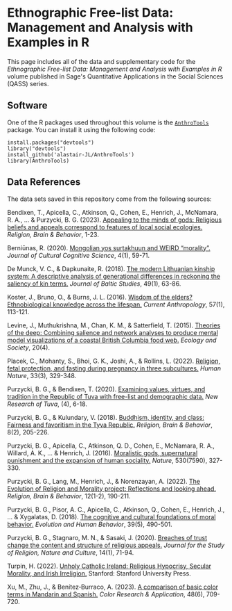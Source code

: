 # Ethnographic Free-list Data: Management and Analysis with Examples in R

This page includes all of the data and supplementary code for the _Ethnographic Free-list Data: Management and Analysis with Examples in R_ volume published in Sage's Quantitative Applications in the Social Sciences (QASS) series.

## Software
One of the R packages used throughout this volume is the [`AnthroTools`](https://anthrotools.wordpress.com/) package. You can install it using the following code:

```
install.packages("devtools")
library("devtools")
install_github('alastair-JL/AnthroTools')
library(AnthroTools)
```

## Data References
The data sets saved in this repository come from the following sources:

Bendixen, T., Apicella, C., Atkinson, Q., Cohen, E., Henrich, J., McNamara, R. A., ... & Purzycki, B. G. (2023). [Appealing to the minds of gods: Religious beliefs and appeals correspond to features of local social ecologies.](https://www.tandfonline.com/doi/abs/10.1080/2153599X.2023.2178487) _Religion, Brain & Behavior_, 1-23.

Berniūnas, R. (2020). [Mongolian yos surtakhuun and WEIRD “morality”.](https://link.springer.com/article/10.1007/s41809-019-00045-1) _Journal of Cultural Cognitive Science_, 4(1), 59-71.

De Munck, V. C., & Dapkunaite, R. (2018). [The modern Lithuanian kinship system: A descriptive analysis of generational differences in reckoning the saliency of kin terms.](https://www.tandfonline.com/doi/abs/10.1080/01629778.2017.1313286) _Journal of Baltic Studies_, 49(1), 63-86.

Koster, J., Bruno, O., & Burns, J. L. (2016). [Wisdom of the elders? Ethnobiological knowledge across the lifespan.](https://www.journals.uchicago.edu/doi/10.1086/684645) _Current Anthropology_, 57(1), 113-121.

Levine, J., Muthukrishna, M., Chan, K. M., & Satterfield, T. (2015). [Theories of the deep: Combining salience and network analyses to produce mental model visualizations of a coastal British Columbia food web.](https://www.jstor.org/stable/26270302) _Ecology and Society_, 20(4).

Placek, C., Mohanty, S., Bhoi, G. K., Joshi, A., & Rollins, L. (2022). [Religion, fetal protection, and fasting during pregnancy in three subcultures.](https://link.springer.com/article/10.1007/s12110-022-09433-z) _Human Nature_, 33(3), 329-348.

Purzycki, B. G., & Bendixen, T. (2020). [Examining values, virtues, and tradition in the Republic of Tuva with free-list and demographic data.](https://www.researchgate.net/profile/Benjamin-Purzycki/publication/346672080_Examining_Values_Virtues_and_Tradition_in_the_Republic_of_Tuva_with_Free-List_and_Demographic_Data/links/5fcddcf3a6fdcc697be87bdc/Examining-Values-Virtues-and-Tradition-in-the-Republic-of-Tuva-with-Free-List-and-Demographic-Data.pdf?origin=publicationDetail&_sg[0]=4eNSr_DAf3uRi-nJCEQXGpmmq4Uj0zQOa4TnvKQdBfZAGhxMdcc246Vj95Jc-uAcaKSrD2v7NYmKdWXNjcIlhg.VoLxthRaN75izrC3Pz2iR4mueU3hoFGGHlpYf3Cwz_FgS7k8qa__ITYB8Xez13NUr85buH_QqsP2zSy4KtAqpA&_sg[1]=BBaFNchuR6KQVljOb6c9EjlXW_8Nz3V8O29yBtdnbgxL7vvH_NRRBaFStANIABZ2mMAnd6l88zW7Y4DUEQPs08SgYFWocqoUVsSAYhvvJDaL.VoLxthRaN75izrC3Pz2iR4mueU3hoFGGHlpYf3Cwz_FgS7k8qa__ITYB8Xez13NUr85buH_QqsP2zSy4KtAqpA&_iepl=&_rtd=eyJjb250ZW50SW50ZW50IjoibWFpbkl0ZW0ifQ%3D%3D&_tp=eyJjb250ZXh0Ijp7ImZpcnN0UGFnZSI6InB1YmxpY2F0aW9uIiwicGFnZSI6InB1YmxpY2F0aW9uIiwicG9zaXRpb24iOiJwYWdlSGVhZGVyIn19) _New Research of Tuva_, (4), 6-18.

Purzycki, B. G., & Kulundary, V. (2018). [Buddhism, identity, and class: Fairness and favoritism in the Tyva Republic.](https://www.tandfonline.com/doi/abs/10.1080/2153599X.2016.1267031) _Religion, Brain & Behavior_, 8(2), 205-226.

Purzycki, B. G., Apicella, C., Atkinson, Q. D., Cohen, E., McNamara, R. A., Willard, A. K., ... & Henrich, J. (2016). [Moralistic gods, supernatural punishment and the expansion of human sociality.](https://www.nature.com/articles/nature16980) _Nature_, 530(7590), 327-330.

Purzycki, B. G., Lang, M., Henrich, J., & Norenzayan, A. (2022). [The Evolution of Religion and Morality project: Reflections and looking ahead.](https://www.tandfonline.com/doi/abs/10.1080/2153599X.2021.2021546) _Religion, Brain & Behavior_, 12(1-2), 190-211.

Purzycki, B. G., Pisor, A. C., Apicella, C., Atkinson, Q., Cohen, E., Henrich, J., ... & Xygalatas, D. (2018). [The cognitive and cultural foundations of moral behavior.](https://www.sciencedirect.com/science/article/pii/S1090513817303239) _Evolution and Human Behavior_, 39(5), 490-501.

Purzycki, B. G., Stagnaro, M. N., & Sasaki, J. (2020). [Breaches of trust change the content and structure of religious appeals.](https://www.researchgate.net/profile/Benjamin-Purzycki/publication/343474005_Breaches_of_Trust_Change_the_Content_and_Structure_of_Religious_Appeals/links/5f2be60d299bf13404a60d31/Breaches-of-Trust-Change-the-Content-and-Structure-of-Religious-Appeals.pdf) _Journal for the Study of Religion, Nature and Culture_, 14(1), 71-94.

Turpin, H. (2022). [Unholy Catholic Ireland: Religious Hypocrisy, Secular Morality, and Irish Irreligion.](https://www.sup.org/books/title/?id=31843) Stanford: Stanford University Press.

Xu, M., Zhu, J., & Benítez‐Burraco, A. (2023). [A comparison of basic color terms in Mandarin and Spanish.](https://onlinelibrary.wiley.com/doi/abs/10.1002/col.22863) _Color Research & Application_, 48(6), 709-720.

